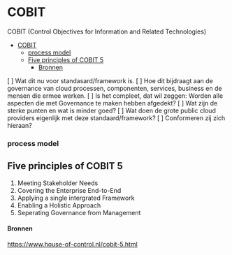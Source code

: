 # COBIT
COBIT (Control Objectives for Information and Related Technologies)

- [COBIT](#cobit)
    - [process model](#process-model)
  - [Five principles of COBIT 5](#five-principles-of-cobit-5)
      - [Bronnen](#bronnen)



[ ] Wat dit nu voor standasard/framework is.
[ ] Hoe dit bijdraagt aan de governance van cloud processen, componenten, services, business en de mensen die ermee werken.
[ ] Is het compleet, dat wil zeggen: Worden alle aspecten die met Governance te maken hebben afgedekt?
[ ] Wat zijn de sterke punten en wat is minder goed?
[ ] Wat doen de grote public cloud providers eigenlijk met deze standaard/framework? 
    [ ] Conformeren zij zich hieraan?

### process model


## Five principles of COBIT 5
1. Meeting Stakeholder Needs
2. Covering the Enterprise End-to-End
3. Applying a single intergrated Framework
4. Enabling a Holistic Approach
5. Seperating Governance from Management


#### Bronnen
https://www.house-of-control.nl/cobit-5.html
